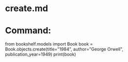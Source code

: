 # create.md

# Command:
from bookshelf.models import Book
book = Book.objects.create(title="1984", author="George Orwell", publication_year=1949)
print(book)
